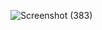 ![Screenshot (383)](https://github.com/KhushalBorse2023/Leetcode-24/assets/86597374/916f38fb-32b8-4459-a8dd-04e1b8d44688)
